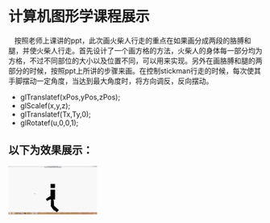 # 计算机图形学课程展示 

    按照老师上课讲的ppt，此次画火柴人行走的重点在如果画分成两段的胳膊和腿，并使火柴人行走。首先设计了一个画方格的方法，火柴人的身体每一部分均为方格，不过不同部位的大小以及位置不同，可以用来实现。另外在画胳膊和腿的两部分的时候，按照ppt上所讲的步骤来画。在控制stickman行走的时候，每次使其手脚摆动一定角度，当达到最大角度时，将方向调反，反向摆动。
    
* glTranslatef(xPos,yPos,zPos);
* glScalef(x,y,z);
* glTranslatef(Tx,Ty,0);
* glRotatef(u,0,0,1);


## 以下为效果展示：

![](/images/blog/walkingman.gif)
